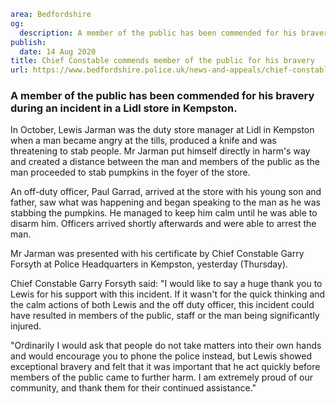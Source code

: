 ```yaml
area: Bedfordshire
og:
  description: A member of the public has been commended for his bravery during an incident in a Lidl store in Kempston.
publish:
  date: 14 Aug 2020
title: Chief Constable commends member of the public for his bravery
url: https://www.bedfordshire.police.uk/news-and-appeals/chief-constable-commends-member-of-the-public-for-his-bravery
```

### A member of the public has been commended for his bravery during an incident in a Lidl store in Kempston.

In October, Lewis Jarman was the duty store manager at Lidl in Kempston when a man became angry at the tills, produced a knife and was threatening to stab people. Mr Jarman put himself directly in harm's way and created a distance between the man and members of the public as the man proceeded to stab pumpkins in the foyer of the store.

An off-duty officer, Paul Garrad, arrived at the store with his young son and father, saw what was happening and began speaking to the man as he was stabbing the pumpkins. He managed to keep him calm until he was able to disarm him. Officers arrived shortly afterwards and were able to arrest the man.

Mr Jarman was presented with his certificate by Chief Constable Garry Forsyth at Police Headquarters in Kempston, yesterday (Thursday).

Chief Constable Garry Forsyth said: "I would like to say a huge thank you to Lewis for his support with this incident. If it wasn't for the quick thinking and the calm actions of both Lewis and the off duty officer, this incident could have resulted in members of the public, staff or the man being significantly injured.

"Ordinarily I would ask that people do not take matters into their own hands and would encourage you to phone the police instead, but Lewis showed exceptional bravery and felt that it was important that he act quickly before members of the public came to further harm. I am extremely proud of our community, and thank them for their continued assistance."

